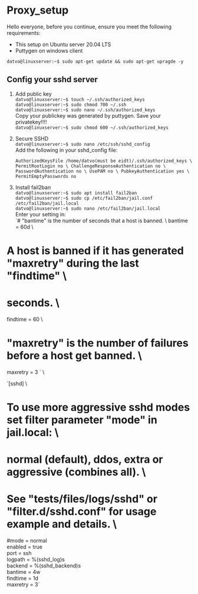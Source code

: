 # Proxy_setup
Hello everyone, before you continue, ensure you meet the following requirements:
* This setup on Ubuntu server 20.04 LTS
* Puttygen on windows client

`datvo@linuxserver:~$ sudo apt-get update && sudo apt-get upragde -y`

## Config your sshd server

1. Add public key \
  `datvo@linuxserver:~$ touch ~/.ssh/authorized_keys` \
  `datvo@linuxserver:~$ sudo chmod 700 ~/.ssh` \
  `datvo@linuxserver:~$ sudo nano ~/.ssh/authorized_keys ` \
  Copy your publickey was generated by puttygen. Save your privatekey!!!! \
  `datvo@linuxserver:~$ sudo chmod 600 ~/.ssh/authorized_keys`

2. Secure SSHD \
  `datvo@linuxserver:~$ sudo nano /etc/ssh/sshd_config` \
  Add the following in your sshd_config file: 

    `AuthorizedKeysFile /home/datvo(must be eidt)/.ssh/authorized_keys \
    PermitRootLogin no \
    ChallengeResponseAuthentication no \
    PasswordAuthentication no \
    UsePAM no \
    PubkeyAuthentication yes \
    PermitEmptyPasswords no` 

3. Install fail2ban \
  `datvo@linuxserver:~$ sudo apt install fail2ban` \
  `datvo@linuxserver:~$ sudo cp /etc/fail2ban/jail.conf /etc/fail2ban/jail.local` \
  `datvo@linuxserver:~$ sudo nano /etc/fail2ban/jail.local`  \
  Enter your setting in: \
  `# "bantime" is the number of seconds that a host is banned. \ 
  bantime  = 60d \
  # A host is banned if it has generated "maxretry" during the last "findtime" \
  # seconds. \
  findtime  = 60 \
  # "maxretry" is the number of failures before a host get banned. \
   maxretry = 3 ` \
  
  `[sshd] \
  # To use more aggressive sshd modes set filter parameter "mode" in jail.local: \
  # normal (default), ddos, extra or aggressive (combines all). \
  # See "tests/files/logs/sshd" or "filter.d/sshd.conf" for usage example and details. \
  #mode   = normal \
  enabled = true \
  port    = ssh \
  logpath = %(sshd_log)s \
  backend = %(sshd_backend)s \
  bantime = 4w \
  findtime = 1d \
  maxretry = 3`

  

